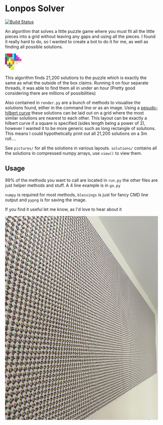 # Lonpos Solver

[![Build Status](https://github.com/jrzingel/Lonpos.jl/actions/workflows/CI.yml/badge.svg?branch=julia)](https://github.com/jrzingel/lonpos/actions/workflows/CI.yml?query=branch%3Ajulia)

An algorithm that solves a little puzzle game where you must fit all the little pieces into a grid without
leaving any gaps and using all the pieces. I found it really hard to do, so I wanted to create a bot to do it for me,
as well as finding all possible solutions.

![my favourite solution](pictures/single.png)

This algorithm finds 21,200 solutions to the puzzle which is exactly the same as what the outside of the box claims.
Running it on four separate threads, it was able to find them all in under an hour
(Pretty good considering there are millions of possibilities)

Also contained in `render.py` are a bunch of methods to visualise the solutions found, either in the command line or as an image.
Using a [pesudo-hilbert curve](https://gist.github.com/vobenhen/c4455327589094c277e16641d6f4b7ab) these solutions can be laid
out on a grid where the most similar solutions are nearest to each other. This layout can be exactly a hilbert curve if a square is specified (sides length being a power of 2),
however I wanted it to be more generic such as long rectangle of solutions. This means I could hypothetically print out all 21,200 solutions on a 3m roll.... 

See `pictures/` for all the solutions in various layouts. `solutions/` contains all the solutions in compressed numpy arrays, use `view()` to view them.

## Usage
99% of the methods you want to call are located in `run.py` the other files are just helper methods and stuff. A 4 line example is in `go.py`

`numpy` is required for most methods, `blessings` is just for fancy CMD line output and `pypng` is for saving the image.

If you find it useful let me know, as I'd love to hear about it

![all solutions printed](pictures/printed.jpg)